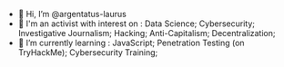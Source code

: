 - 👋 Hi, I’m @argentatus-laurus
- 👀 I'm an activist with interest on : Data Science; Cybersecurity; Investigative Journalism; Hacking; Anti-Capitalism; Decentralization;
- 🌱 I’m currently learning : JavaScript; Penetration Testing (on TryHackMe); Cybersecurity Training;



<!---
argentatus-laurus/argentatus-laurus is a ✨ special ✨ repository because its `README.md` (this file) appears on your GitHub profile.
You can click the Preview link to take a look at your changes.
--->
